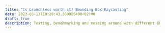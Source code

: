 ```yaml
---
title: "Is branchless worth it? Bounding Box Raycasting"
date: 2023-03-13T18:20:43,368085490+02:00
draft: true
description: Testing, benchmarking and messing around with different GPU and CPU axes-aligned bound checking algorithms.
---
```

